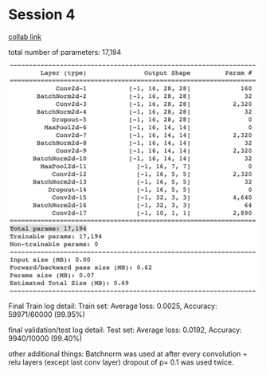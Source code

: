 # Session 4

[collab link](https://colab.research.google.com/drive/1eEAji3GqmthwCTyOTMSEWBUXQmKrg4nJ?usp=sharing)

total number of parameters: 17,194

<img width="964" alt="Model Summary" src="https://github.com/vikasmech/EVA5/blob/master/S4/modelsummary.png">

Final Train log detail:
Train set: Average loss: 0.0025, Accuracy: 59971/60000 (99.95%)

final validation/test log detail:
Test set: Average loss: 0.0192, Accuracy: 9940/10000 (99.40%)

other additional things:
Batchnorm was used at after every convolution + relu layers (except last conv layer)
dropout of p= 0.1 was used twice. 
